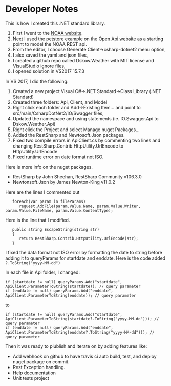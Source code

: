 # Developer Notes

This is how I created this .NET standard library.

1. First I went to the [NOAA website](https://www.ncdc.noaa.gov/cdo-web/webservices/v2#gettingStarted).
2. Next I used the petstore example on the [Open Api website](http://editor.swagger.io) as a starting point to model the NOAA REST api.
3. From the editor, I choose Generate Client->csharp-dotnet2 menu option,
4. I also saved the yaml and json files,
5. I created a github repo called Dskow.Weather with MIT license and VisualStudio ignore files,
6. I opened solution in VS2017 15.7.3

In VS 2017, I did the following:

1. Created a new project Visual C#->.NET Standard->Class Library (.NET Standard)
2. Created three folders: Api, Client, and Model
3. Right click each folder and Add->Existing Item... and point to src/main/CsharpDotNet2/IO/Swagger files,
4. Updated the namespace and using statements (ie. IO.Swagger.Api to Dskow.Weather.Api)
5. Right click the Project and select Manage nuget Packages...
6. Added the RestSharp and Newtosoft.Json packages.
7. Fixed two compile errors in ApiClient.cs by commenting two lines and changing RestSharp.Contrib.HttpUtility.UrlEncode to HttpUtility.UrlEncode
8. Fixed runtime error on date format not ISO.

Here is more info on the nuget packages.

* RestSharp by John Sheehan, RestSharp Community v106.3.0
* Newtonsoft.Json by James Newton-King v11.0.2

Here are the lines I commented out

```
   foreach(var param in fileParams)
      request.AddFile(param.Value.Name, param.Value.Writer, param.Value.FileName, param.Value.ContentType);
```
Here is the line that I modified.
```
   public string EscapeString(string str)
   {
      return RestSharp.Contrib.HttpUtility.UrlEncode(str);
   }
```  

I fixed the data format not ISO error by formatting the date to string before adding it to queryParams for startdate and enddate.  Here is the code added `?.ToString("yyyy-MM-dd")`

In each file in Api folder, I changed:
```
if (startdate != null) queryParams.Add("startdate", ApiClient.ParameterToString(startdate)); // query parameter
if (enddate != null) queryParams.Add("enddate", ApiClient.ParameterToString(enddate)); // query parameter
```
to
```
if (startdate != null) queryParams.Add("startdate", ApiClient.ParameterToString(startdate?.ToString("yyyy-MM-dd"))); // query parameter
if (enddate != null) queryParams.Add("enddate", ApiClient.ParameterToString(enddate?.ToString("yyyy-MM-dd"))); // query parameter
```
Then it was ready to plublish and iterate on by adding features like:

* Add webhook on github to have travis ci auto build, test, and deploy nuget package on commit.
* Rest Exception handling.
* Help documentation
* Unit tests project
